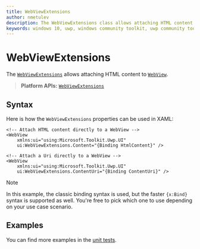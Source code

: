 ```yaml
---
title: WebViewExtensions
author: nmetulev
description: The WebViewExtensions class allows attaching HTML content to a WebView control through XAML directly or through a binding
keywords: windows 10, uwp, windows community toolkit, uwp community toolkit, uwp toolkit, WebViewExtensions, webview, extensions
---
```


# WebViewExtensions

The [`WebViewExtensions`](/dotnet/api/microsoft.toolkit.uwp.ui.webviewextensions) allows attaching HTML content to [`WebView`](/uwp/api/windows.ui.xaml.controls.webview).

> **Platform APIs:** [`WebViewExtensions`](/dotnet/api/microsoft.toolkit.uwp.ui.webviewextensions)

## Syntax

Here is how the `WebViewExtensions` properties can be used in XAML:

```xaml
<!-- Attach HTML content directly to a WebView -->
<WebView
    xmlns:ui="using:Microsoft.Toolkit.Uwp.UI"   
    ui:WebViewExtensions.Content="{Binding HtmlContent}" />

<!-- Attach a Uri directly to a WebView -->
<WebView
    xmlns:ui="using:Microsoft.Toolkit.Uwp.UI"
    ui:WebViewExtensions.ContentUri="{Binding ContentUri}" />
```

> [!NOTE]
> In this example, the classic binding syntax is used, but the faster `{x:Bind}` syntax is supported as well. You're free to pick which one to use depending on your use case scenario.

## Examples

You can find more examples in the [unit tests](https://github.com/windows-toolkit/WindowsCommunityToolkit/tree/rel/7.0.0/UnitTests).
